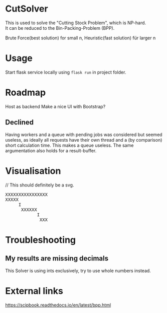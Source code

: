 # CutSolver

This is used to solve the "Cutting Stock Problem", which is NP-hard.  
It can be reduced to the Bin-Packing-Problem (BPP).

Brute Force(best solution) for small n, Heuristic(fast solution) für larger n

# Usage
Start flask service locally using `flask run` in project folder.

# Roadmap
Host as backend
Make a nice UI with Bootstrap?

## Declined
Having workers and a queue with pending jobs was considered but seemed useless, 
as ideally all requests have their own thread and a (by comparison) short calculation time.
This makes a queue useless. The same argumentation also holds for a result-buffer.

# Visualisation
// This should definitely be a svg.
<pre>
XXXXXXXXXXXXXXXX  
XXXXX
     I  
      XXXXXX
            I
             XXX  
</pre>

# Troubleshooting

## My results are missing decimals
This Solver is using ints exclusively, try to use whole numbers instead.

# External links
https://scipbook.readthedocs.io/en/latest/bpp.html